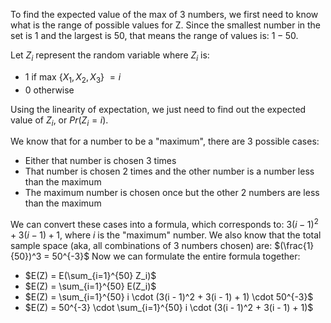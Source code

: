To find the expected value of the max of 3 numbers, we first need to know what is the range of possible values for Z. Since the smallest number in the set is 1 and the largest is 50, that means the range of values is: $1 - 50$.

Let $Z_i$ represent the random variable where $Z_i$ is:

- $1$ if max \{$X_1, X_2, X_3$\} $= i$
- $0$ otherwise

Using the linearity of expectation, we just need to find out the expected value of $Z_i$, or $Pr(Z_i = i)$.

We know that for a number to be a "maximum", there are 3 possible cases:

<ul>
    <li> Either that number is chosen 3 times
    <li> That number is chosen 2 times and the other number is a number less than the maximum
    <li> The maximum number is chosen once but the other 2 numbers are less than the maximum
</ul>

We can convert these cases into a formula, which corresponds to: $3(i - 1)^2 + 3(i - 1) + 1$, where $i$ is the "maximum" number. We also know that the total sample space (aka, all combinations of 3 numbers chosen) are: $(\frac{1}{50})^3 = 50^{-3}$
Now we can formulate the entire formula together:

<ul>
    <li> $E(Z) = E(\sum_{i=1}^{50} Z_i)$
    <li> $E(Z) = \sum_{i=1}^{50} E(Z_i)$
    <li> $E(Z) = \sum_{i=1}^{50} i \cdot (3(i - 1)^2 + 3(i - 1) + 1) \cdot 50^{-3}$
    <li> $E(Z) = 50^{-3} \cdot \sum_{i=1}^{50} i \cdot (3(i - 1)^2 + 3(i - 1) + 1)$
</ul>
